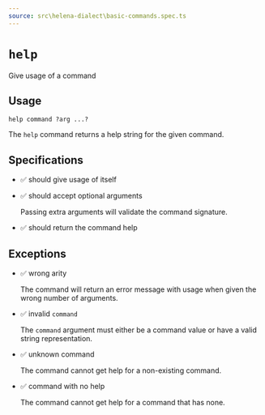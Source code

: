 ```yaml
---
source: src\helena-dialect\basic-commands.spec.ts
---
```

# <a id="help"></a>`help`

Give usage of a command

## Usage

```lna
help command ?arg ...?
```

The `help` command returns a help string for the given command.


## <a id="help-specifications"></a>Specifications

- ✅ should give usage of itself
- ✅ should accept optional arguments

  Passing extra arguments will validate the command signature.

- ✅ should return the command help

## <a id="help-exceptions"></a>Exceptions

- ✅ wrong arity

  The command will return an error message with usage when given the
  wrong number of arguments.

- ✅ invalid `command`

  The `command` argument must either be a command value or have a valid
  string representation.

- ✅ unknown command

  The command cannot get help for a non-existing command.

- ✅ command with no help

  The command cannot get help for a command that has none.


